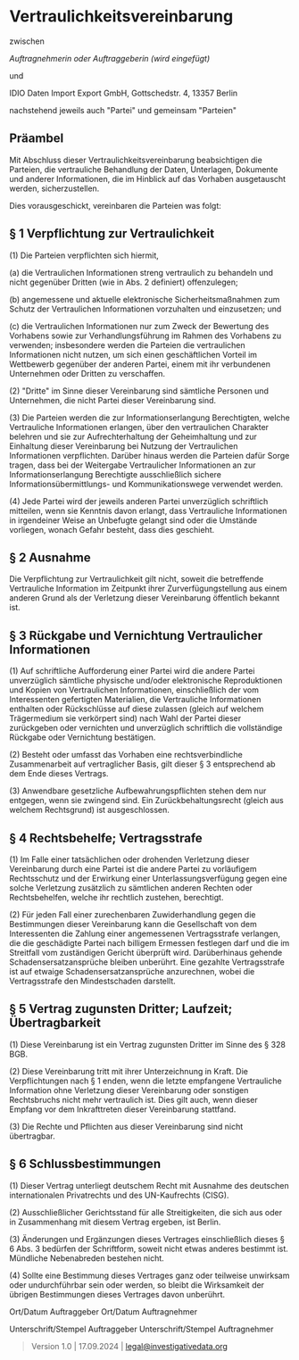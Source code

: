 # Vertraulichkeitsvereinbarung

zwischen 

*Auftragnehmerin oder Auftraggeberin (wird eingefügt)*

und

IDIO Daten Import Export GmbH, Gottschedstr. 4, 13357 Berlin

nachstehend jeweils auch "Partei" und gemeinsam "Parteien"

## Präambel
Mit Abschluss dieser Vertraulichkeitsvereinbarung beabsichtigen die Parteien, die vertrauliche Behandlung der Daten, Unterlagen, Dokumente und anderer Informationen, die im Hinblick auf das Vorhaben ausgetauscht werden, sicherzustellen.

Dies vorausgeschickt, vereinbaren die Parteien was folgt:


## § 1 Verpflichtung zur Vertraulichkeit

(1) Die Parteien verpflichten sich hiermit,

(a) die Vertraulichen Informationen streng vertraulich zu behandeln und nicht gegenüber Dritten (wie in Abs. 2 definiert) offenzulegen;

(b) angemessene und aktuelle elektronische Sicherheitsmaßnahmen zum Schutz der Vertraulichen Informationen vorzuhalten und einzusetzen; und

(c) die Vertraulichen Informationen nur zum Zweck der Bewertung des Vorhabens sowie zur Verhandlungsführung im Rahmen des Vorhabens zu verwenden; insbesondere werden die Parteien die vertraulichen Informationen nicht nutzen, um sich einen geschäftlichen Vorteil im Wettbewerb gegenüber der anderen Partei, einem mit ihr verbundenen Unternehmen oder Dritten zu verschaffen.

(2) "Dritte" im Sinne dieser Vereinbarung sind sämtliche Personen und Unternehmen, die nicht Partei dieser Vereinbarung sind.

(3) Die Parteien werden die zur Informationserlangung Berechtigten, welche Vertrauliche Informationen erlangen, über den vertraulichen Charakter belehren und sie zur Aufrechterhaltung der Geheimhaltung und zur Einhaltung dieser Vereinbarung bei Nutzung der Vertraulichen Informationen verpflichten. Darüber hinaus werden die Parteien dafür Sorge tragen, dass bei der Weitergabe Vertraulicher Informationen an zur Informationserlangung Berechtigte ausschließlich sichere Informationsübermittlungs- und Kommunikationswege verwendet werden.

(4) Jede Partei wird der jeweils anderen Partei unverzüglich schriftlich mitteilen, wenn sie Kenntnis davon erlangt, dass Vertrauliche Informationen in irgendeiner Weise an Unbefugte gelangt sind oder die Umstände vorliegen, wonach Gefahr besteht, dass dies geschieht.

## § 2 Ausnahme

Die Verpflichtung zur Vertraulichkeit gilt nicht, soweit die betreffende Vertrauliche Information im Zeitpunkt ihrer Zurverfügungstellung aus einem anderen Grund als der Verletzung dieser Vereinbarung öffentlich bekannt ist.

## § 3 Rückgabe und Vernichtung Vertraulicher Informationen

(1) Auf schriftliche Aufforderung einer Partei wird die andere Partei unverzüglich sämtliche physische und/oder elektronische Reproduktionen und Kopien von Vertraulichen Informationen, einschließlich der vom Interessenten gefertigten Materialien, die Vertrauliche Informationen enthalten oder Rückschlüsse auf diese zulassen (gleich auf welchem Trägermedium sie verkörpert sind) nach Wahl der Partei dieser zurückgeben oder vernichten und unverzüglich schriftlich die vollständige Rückgabe oder Vernichtung bestätigen.

(2) Besteht oder umfasst das Vorhaben eine rechtsverbindliche Zusammenarbeit auf vertraglicher Basis, gilt dieser § 3 entsprechend ab dem Ende dieses Vertrags.

(3) Anwendbare gesetzliche Aufbewahrungspflichten stehen dem nur entgegen, wenn sie zwingend sind. Ein Zurückbehaltungsrecht (gleich aus welchem Rechtsgrund) ist ausgeschlossen.

## § 4 Rechtsbehelfe; Vertragsstrafe

(1) Im Falle einer tatsächlichen oder drohenden Verletzung dieser Vereinbarung durch eine Partei ist die andere Partei zu vorläufigem Rechtsschutz und der Erwirkung einer Unterlassungsverfügung gegen eine solche Verletzung zusätzlich zu sämtlichen anderen Rechten oder Rechtsbehelfen, welche ihr rechtlich zustehen, berechtigt.

(2) Für jeden Fall einer zurechenbaren Zuwiderhandlung gegen die Bestimmungen dieser Vereinbarung kann die Gesellschaft von dem Interessenten die Zahlung einer angemessenen Vertragsstrafe verlangen, die die geschädigte Partei nach billigem Ermessen festlegen darf und die im Streitfall vom zuständigen Gericht überprüft wird. Darüberhinaus gehende Schadensersatzansprüche bleiben unberührt. Eine gezahlte Vertragsstrafe ist auf etwaige Schadensersatzansprüche anzurechnen, wobei die Vertragsstrafe den Mindestschaden darstellt.

## § 5 Vertrag zugunsten Dritter; Laufzeit; Übertragbarkeit

(1) Diese Vereinbarung ist ein Vertrag zugunsten Dritter im Sinne des § 328 BGB.

(2) Diese Vereinbarung tritt mit ihrer Unterzeichnung in Kraft. Die Verpflichtungen nach § 1 enden, wenn die letzte empfangene Vertrauliche Information ohne Verletzung dieser Vereinbarung oder sonstigen Rechtsbruchs nicht mehr vertraulich ist. Dies gilt auch, wenn dieser Empfang vor dem Inkrafttreten dieser Vereinbarung stattfand.

(3) Die Rechte und Pflichten aus dieser Vereinbarung sind nicht übertragbar.

## § 6 Schlussbestimmungen

(1) Dieser Vertrag unterliegt deutschem Recht mit Ausnahme des deutschen internationalen Privatrechts und des UN-Kaufrechts (CISG).

(2) Ausschließlicher Gerichtsstand für alle Streitigkeiten, die sich aus oder in Zusammenhang mit diesem Vertrag ergeben, ist Berlin.

(3) Änderungen und Ergänzungen dieses Vertrages einschließlich dieses § 6 Abs. 3 bedürfen der Schriftform, soweit nicht etwas anderes bestimmt ist. Mündliche Nebenabreden bestehen nicht.

(4) Sollte eine Bestimmung dieses Vertrages ganz oder teilweise unwirksam oder undurchführbar sein oder werden, so bleibt die Wirksamkeit der übrigen Bestimmungen dieses Vertrages davon unberührt.




Ort/Datum Auftraggeber Ort/Datum Auftragnehmer

Unterschrift/Stempel Auftraggeber Unterschrift/Stempel Auftragnehmer

> Version 1.0 | 17.09.2024 | [legal@investigativedata.org](mailto:legal@investigativedata.org)
